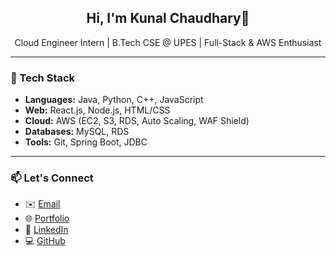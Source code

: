 

<h2 align="center">Hi, I'm Kunal Chaudhary👋</h2>
<p align="center">Cloud Engineer Intern | B.Tech CSE @ UPES | Full-Stack & AWS Enthusiast</p>

---

### 🚀 Tech Stack
- **Languages:** Java, Python, C++, JavaScript  
- **Web:** React.js, Node.js, HTML/CSS  
- **Cloud:** AWS (EC2, S3, RDS, Auto Scaling, WAF Shield)  
- **Databases:** MySQL, RDS  
- **Tools:** Git, Spring Boot, JDBC
---

### 📫 Let's Connect
- ✉️ [Email](mailto:dhananjaybaliyan0804@gmail.com)
- 🌐 [Portfolio](https://dhananjaybaliyan.github.io/Portfolio/)
- 💼 [LinkedIn](https://www.linkedin.com/in/dhananjay-baliyan-570b95310/)
- 💻 [GitHub](https://github.com/DhananjayBaliyan)
